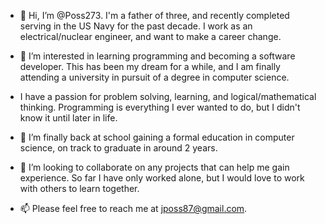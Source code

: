 - 👋 Hi, I’m @Poss273. I'm a father of three, and recently completed serving in the US Navy for the past decade.
  I work as an electrical/nuclear engineer, and want to make a career change.

- 👀 I’m interested in learning programming and becoming a software developer. This has been my dream for a while,
  and I am finally attending a university in pursuit of a degree in computer science.
  
- I have a passion for problem solving, learning, and logical/mathematical thinking. Programming is everything I ever
  wanted to do, but I didn't know it until later in life.
  
- 🌱 I’m finally back at school gaining a formal education in computer science, on track to graduate in around 2 years.

- 💞️ I’m looking to collaborate on any projects that can help me gain experience. So far I have only worked alone, but I would
  love to work with others to learn together.

- 📫 Please feel free to reach me at jposs87@gmail.com.

